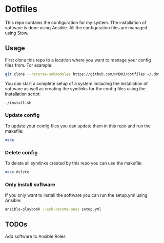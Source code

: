 # Dotfiles

This repo contains the configuration for my system. The installation of software is done using Ansible. All the configuration files are managed using Stow. 

## Usage

First clone this repo to a location where you want to manage your config files from. For example:
```bash
git clone --recurse-submodules https://github.com/NMD03/dotfiles ~/.dotfiles
```
You can start a complete setup of a system including the installation of software as well as creating the symlinks for the config files using the installation script:
```bash
./install.sh
```

### Update config
To update your config files you can update them in this repo and run the makefile:
```bash
make
```
### Delete config
To delete all symlinks created by this repo you can use the makefile:
```bash
make delete
```
### Only install software
If you only want to install the software you can run the setup.yml using Ansible:
```bash
ansible-playbook --ask-become-pass setup.yml
```

## TODOs

Add software to Ansible Roles
